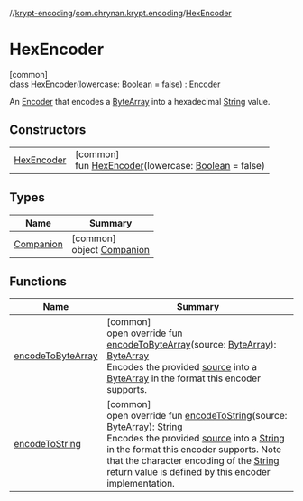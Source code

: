 //[krypt-encoding](../../../index.md)/[com.chrynan.krypt.encoding](../index.md)/[HexEncoder](index.md)

# HexEncoder

[common]\
class [HexEncoder](index.md)(lowercase: [Boolean](https://kotlinlang.org/api/latest/jvm/stdlib/kotlin/-boolean/index.html) = false) : [Encoder](../-encoder/index.md)

An [Encoder](../-encoder/index.md) that encodes a [ByteArray](https://kotlinlang.org/api/latest/jvm/stdlib/kotlin/-byte-array/index.html) into a hexadecimal [String](https://kotlinlang.org/api/latest/jvm/stdlib/kotlin/-string/index.html) value.

## Constructors

| | |
|---|---|
| [HexEncoder](-hex-encoder.md) | [common]<br>fun [HexEncoder](-hex-encoder.md)(lowercase: [Boolean](https://kotlinlang.org/api/latest/jvm/stdlib/kotlin/-boolean/index.html) = false) |

## Types

| Name | Summary |
|---|---|
| [Companion](-companion/index.md) | [common]<br>object [Companion](-companion/index.md) |

## Functions

| Name | Summary |
|---|---|
| [encodeToByteArray](encode-to-byte-array.md) | [common]<br>open override fun [encodeToByteArray](encode-to-byte-array.md)(source: [ByteArray](https://kotlinlang.org/api/latest/jvm/stdlib/kotlin/-byte-array/index.html)): [ByteArray](https://kotlinlang.org/api/latest/jvm/stdlib/kotlin/-byte-array/index.html)<br>Encodes the provided [source](encode-to-byte-array.md) into a [ByteArray](https://kotlinlang.org/api/latest/jvm/stdlib/kotlin/-byte-array/index.html) in the format this encoder supports. |
| [encodeToString](encode-to-string.md) | [common]<br>open override fun [encodeToString](encode-to-string.md)(source: [ByteArray](https://kotlinlang.org/api/latest/jvm/stdlib/kotlin/-byte-array/index.html)): [String](https://kotlinlang.org/api/latest/jvm/stdlib/kotlin/-string/index.html)<br>Encodes the provided [source](encode-to-string.md) into a [String](https://kotlinlang.org/api/latest/jvm/stdlib/kotlin/-string/index.html) in the format this encoder supports. Note that the character encoding of the [String](https://kotlinlang.org/api/latest/jvm/stdlib/kotlin/-string/index.html) return value is defined by this encoder implementation. |
